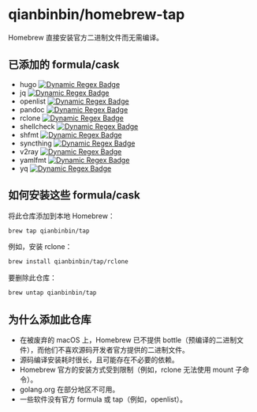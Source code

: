 # qianbinbin/homebrew-tap

Homebrew 直接安装官方二进制文件而无需编译。

## 已添加的 formula/cask

- hugo
  [![Dynamic Regex Badge](<https://img.shields.io/badge/dynamic/regex?url=https%3A%2F%2Fgithub.com%2Fqianbinbin%2Fhomebrew-tap%2Fraw%2Frefs%2Fheads%2Fmaster%2FFormula%2Fhugo.rb&search=version%20%22(.%2B)%22&replace=%241&label=hugo>)](Formula/hugo.rb)
- jq
  [![Dynamic Regex Badge](<https://img.shields.io/badge/dynamic/regex?url=https%3A%2F%2Fgithub.com%2Fqianbinbin%2Fhomebrew-tap%2Fraw%2Frefs%2Fheads%2Fmaster%2FFormula%2Fjq.rb&search=version%20%22(.%2B)%22&replace=%241&label=jq>)](Formula/jq.rb)
- openlist
  [![Dynamic Regex Badge](<https://img.shields.io/badge/dynamic/regex?url=https%3A%2F%2Fgithub.com%2Fqianbinbin%2Fhomebrew-tap%2Fraw%2Frefs%2Fheads%2Fmaster%2FFormula%2Fopenlist.rb&search=version%20%22(.%2B)%22&replace=%241&label=openlist>)](Formula/openlist.rb)
- pandoc
  [![Dynamic Regex Badge](<https://img.shields.io/badge/dynamic/regex?url=https%3A%2F%2Fgithub.com%2Fqianbinbin%2Fhomebrew-tap%2Fraw%2Frefs%2Fheads%2Fmaster%2FFormula%2Fpandoc.rb&search=version%20%22(.%2B)%22&replace=%241&label=pandoc>)](Formula/pandoc.rb)
- rclone
  [![Dynamic Regex Badge](<https://img.shields.io/badge/dynamic/regex?url=https%3A%2F%2Fgithub.com%2Fqianbinbin%2Fhomebrew-tap%2Fraw%2Frefs%2Fheads%2Fmaster%2FFormula%2Frclone.rb&search=version%20%22(.%2B)%22&replace=%241&label=rclone>)](Formula/rclone.rb)
- shellcheck
  [![Dynamic Regex Badge](<https://img.shields.io/badge/dynamic/regex?url=https%3A%2F%2Fgithub.com%2Fqianbinbin%2Fhomebrew-tap%2Fraw%2Frefs%2Fheads%2Fmaster%2FFormula%2Fshellcheck.rb&search=version%20%22(.%2B)%22&replace=%241&label=shellcheck>)](Formula/shellcheck.rb)
- shfmt
  [![Dynamic Regex Badge](<https://img.shields.io/badge/dynamic/regex?url=https%3A%2F%2Fgithub.com%2Fqianbinbin%2Fhomebrew-tap%2Fraw%2Frefs%2Fheads%2Fmaster%2FFormula%2Fshfmt.rb&search=version%20%22(.%2B)%22&replace=%241&label=shfmt>)](Formula/shfmt.rb)
- syncthing
  [![Dynamic Regex Badge](<https://img.shields.io/badge/dynamic/regex?url=https%3A%2F%2Fgithub.com%2Fqianbinbin%2Fhomebrew-tap%2Fraw%2Frefs%2Fheads%2Fmaster%2FFormula%2Fsyncthing.rb&search=version%20%22(.%2B)%22&replace=%241&label=syncthing>)](Formula/syncthing.rb)
- v2ray
  [![Dynamic Regex Badge](<https://img.shields.io/badge/dynamic/regex?url=https%3A%2F%2Fgithub.com%2Fqianbinbin%2Fhomebrew-tap%2Fraw%2Frefs%2Fheads%2Fmaster%2FFormula%2Fv2ray.rb&search=version%20%22(.%2B)%22&replace=%241&label=v2ray>)](Formula/v2ray.rb)
- yamlfmt
  [![Dynamic Regex Badge](<https://img.shields.io/badge/dynamic/regex?url=https%3A%2F%2Fgithub.com%2Fqianbinbin%2Fhomebrew-tap%2Fraw%2Frefs%2Fheads%2Fmaster%2FFormula%2Fyamlfmt.rb&search=version%20%22(.%2B)%22&replace=%241&label=yamlfmt>)](Formula/yamlfmt.rb)
- yq
  [![Dynamic Regex Badge](<https://img.shields.io/badge/dynamic/regex?url=https%3A%2F%2Fgithub.com%2Fqianbinbin%2Fhomebrew-tap%2Fraw%2Frefs%2Fheads%2Fmaster%2FFormula%2Fyq.rb&search=version%20%22(.%2B)%22&replace=%241&label=yq>)](Formula/yq.rb)

## 如何安装这些 formula/cask

将此仓库添加到本地 Homebrew：

```sh
brew tap qianbinbin/tap
```

例如，安装 rclone：

```sh
brew install qianbinbin/tap/rclone
```

要删除此仓库：

```sh
brew untap qianbinbin/tap
```

## 为什么添加此仓库

- 在被废弃的 macOS 上，Homebrew 已不提供 bottle（预编译的二进制文件），而他们不喜欢源码开发者官方提供的二进制文件。
- 源码编译安装耗时很长，且可能存在不必要的依赖。
- Homebrew 官方的安装方式受到限制（例如，rclone 无法使用 mount 子命令）。
- golang.org 在部分地区不可用。
- 一些软件没有官方 formula 或 tap（例如，openlist）。

